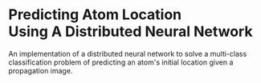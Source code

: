 Predicting Atom Location <br>Using A Distributed Neural Network
===============

An implementation of a distributed neural network to solve a multi-class classification problem of predicting an atom's initial location given a propagation image.
